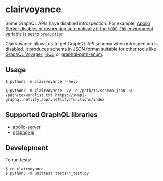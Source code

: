 # clairvoyance

Some GraphQL APIs have disabled introspection. For example, [Apollo Server disables introspection automatically if the `NODE_ENV` environment variable is set to `production`](https://www.apollographql.com/docs/tutorial/schema/#explore-your-schema).

Clairvoyance allows us to get GraphQL API schema when introspection is disabled. It produces schema in JSON format suitable for other tools like [GraphQL Voyager](https://github.com/APIs-guru/graphql-voyager), [InQL](https://github.com/doyensec/inql) or [graphql-path-enum](https://gitlab.com/dee-see/graphql-path-enum).

## Usage

```
$ python3 -m clairvoyance --help
```

```
$ python3 -m clairvoyance -vv -o /path/to/schema.json -w /path/to/wordlist.txt https://swapi-graphql.netlify.app/.netlify/functions/index
```

## Supported GraphQL libraries

* [apollo-server](https://github.com/apollographql/apollo-server)
* [graphql-js](https://github.com/graphql/graphql-js)

## Development

To run tests:

```
$ cd clairvoyance
$ python3 -m unittest tests/*_test.py
```
